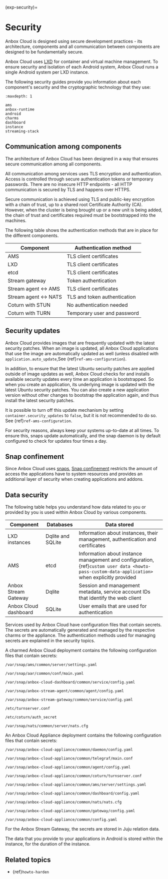 (exp-security)=
# Security

Anbox Cloud is designed using secure development practices - its architecture, components and all communication between components are designed to be fundamentally secure.

Anbox Cloud uses [LXD](https://ubuntu.com/lxd) for container and virtual machine management. To ensure security and isolation of each Android system, Anbox Cloud runs a single Android system per LXD instance.

The following security guides provide you information about each component's security and the cryptographic technology that they use:

```{toctree}
:maxdepth: 1

ams
anbox-runtime
android
charms
dashboard
instance
streaming-stack
```

## Communication among components

The architecture of Anbox Cloud has been designed in a way that ensures secure communication among all components.

All communication among services uses TLS encryption and authentication. Access is controlled through secure authentication tokens or temporary passwords. There are no insecure HTTP endpoints - all HTTP communication is secured by TLS and happens over HTTPS.

Secure communication is achieved using TLS and public-key encryption with a chain of trust, up to a shared root Certificate Authority (CA). However, when the cluster is being brought up or a new unit is being added, the chain of trust and certificates required must be bootstrapped into the machines.

The following table shows the authentication methods that are in place for the different components.

| Component             | Authentication method        |
|-----------------------|------------------------------|
| AMS                   | TLS client certificates      |
| LXD                   | TLS client certificates      |
| etcd                  | TLS client certificates      |
| Stream gateway        | Token authentication         |
| Stream agent <-> AMS  | TLS client certificates      |
| Stream agent <-> NATS | TLS and token authentication |
| Coturn with STUN      | No authentication needed     |
| Coturn with TURN      | Temporary user and password  |

## Security updates

Anbox Cloud provides images that are frequently updated with the latest security patches. When an image is updated, all Anbox Cloud applications that use the image are automatically updated as well (unless disabled with `application.auto_update`,See {ref}`ref-ams-configuration`).

In addition, to ensure that the latest Ubuntu security patches are applied outside of image updates as well, Anbox Cloud checks for and installs available security updates every time an application is bootstrapped. So when you create an application, its underlying image is updated with the latest Ubuntu security patches. You can also create a new application version without other changes to bootstrap the application again, and thus install the latest security patches.

It is possible to turn off this update mechanism by setting `container.security_updates` to `false`, but it is not recommended to do so. See {ref}`ref-ams-configuration`.

For security reasons, always keep your systems up-to-date at all times. To ensure this, snaps update automatically, and the snap daemon is by default configured to check for updates four times a day.

## Snap confinement

Since Anbox Cloud uses [snaps](https://snapcraft.io/), [Snap confinement](https://snapcraft.io/docs/snap-confinement) restricts the amount of access the applications have to system resources and provides an additional layer of security when creating applications and addons.

## Data security

The following table helps you understand how data related to you or provided by you is used within Anbox Cloud by various components.

| Component | Databases | Data stored|
|-----------|-----------|------------|
| LXD instances | Dqlite and SQLite | Information about instances, their management, authentication and certificates |
| AMS | etcd | Information about instance management and configuration, {ref}`custom user data <howto-pass-custom-data-application>` when explicitly provided |
| Anbox Stream Gateway | Dqlite | Session and management metadata, service account IDs that identify the web client |
| Anbox Cloud dashboard | SQLite | User emails that are used for authentication |

Services used by Anbox Cloud have configuration files that contain secrets. The secrets are automatically generated and managed by the respective charms or the appliance. The authentication methods used for managing secrets are explained in the security topics.

A charmed Anbox Cloud deployment contains the following configuration files that contain secrets:

`/var/snap/ams/common/server/settings.yaml`

`/var/snap/aar/common/conf/main.yaml`

`/var/snap/anbox-cloud-dashboard/common/service/config.yaml`

`/var/snap/anbox-stream-agent/common/agent/config.yaml`

`/var/snap/anbox-stream-gateway/common/service/config.yaml`

`/etc/turnserver.conf`

`/etc/coturn/auth_secret`

`/var/snap/nats/common/server/nats.cfg`

An Anbox Cloud Appliance deployment contains the following configuration files that contain secrets:

`/var/snap/anbox-cloud-appliance/common/daemon/config.yaml`

`/var/snap/anbox-cloud-appliance/common/telegraf/main.conf`

`/var/snap/anbox-cloud-appliance/common/agent/config.yaml`

`/var/snap/anbox-cloud-appliance/common/coturn/turnserver.conf`

`/var/snap/anbox-cloud-appliance/common/ams/server/settings.yaml`

`/var/snap/anbox-cloud-appliance/common/dashboard/config.yaml`

`/var/snap/anbox-cloud-appliance/common/nats/nats.cfg`

`/var/snap/anbox-cloud-appliance/common/gateway/config.yaml`

`/var/snap/anbox-cloud-appliance/common/config.yaml`

For the Anbox Stream Gateway, the secrets are stored in Juju relation data.

The data that you provide to your applications in Android is stored within the instance, for the duration of the instance.

## Related topics

- {ref}`howto-harden`
